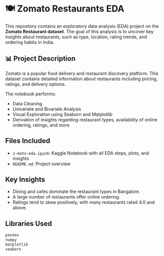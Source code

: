 # 🍽️ Zomato Restaurants EDA

This repository contains an exploratory data analysis (EDA) project on the **Zomato Restaurant dataset**. The goal of this analysis is to uncover key insights about restaurants, such as type, location, rating trends, and ordering habits in India.

## 📊 Project Description

Zomato is a popular food delivery and restaurant discovery platform. This dataset contains detailed information about restaurants including pricing, ratings, and delivery options.

The notebook performs:
- Data Cleaning
- Univariate and Bivariate Analysis
- Visual Exploration using Seaborn and Matplotlib
- Derivation of insights regarding restaurant types, availability of online ordering, ratings, and more

## Files Included

- `z-mato-eda.ipynb`: Kaggle Notebook with all EDA steps, plots, and insights
- `README.md`: Project overview

## Key Insights

- Dining and cafes dominate the restaurant types in Bangalore.
- A large number of restaurants offer online ordering.
- Ratings tend to skew positively, with many restaurants rated 4.0 and above.

## Libraries Used

```bash
pandas
numpy
matplotlib
seaborn
